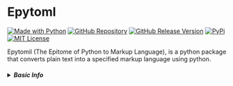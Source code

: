# Epytoml

[![Made with Python](https://img.shields.io/badge/Made%20with-Python-1f425f.svg)](https://www.python.org/)
[![GitHub Repository](https://badgen.net/badge/icon/github?icon=github&label)](https://github.com/Z1aaan/Epytoml)
[![GitHub Release Version](https://img.shields.io/github/release/Naereen/StrapDown.js.svg)](https://github.com/Z1aaan/Epytoml/releases)
[![PyPi](https://img.shields.io/badge/PyPi-PyPi-brightgreen)]()
[![MIT License](https://img.shields.io/github/license/Z1aaan/PackCollatzer.svg)](https://github.com/Z1aaan/Epytoml/blob/master/LICENSE.md)

Epytomil (The Epitome of Python to Markup Language), is a python package that converts plain text into a specified markup language using python. 

<h5><details><summary><b>Basic Info<b></summary>
Created by: Zhean Ganituen <a href="https://github.com/Z1aaan">Z1aaan</a>

Last Updated: November 24, 2021

Latest Release Version: 1.0

GitHub Repo: <a href="https://github.com/Z1aaan/Epytoml">GitHub Repository</a>

Python Package Index: <a href="https://pypi.org/project/PackCollatzer/">PyPi</a>

License: <a href="https://github.com/Z1aaan/Epytoml/blob/master/LICENSE.md">MIT License</a>

</details>
</h5>
